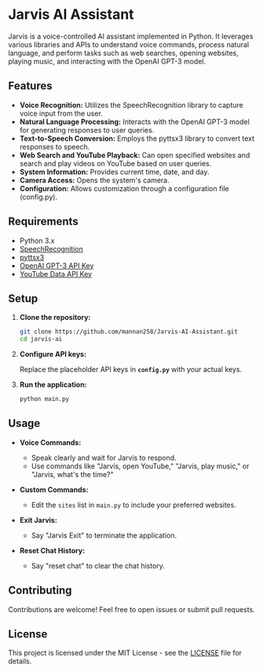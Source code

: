 # Jarvis AI Assistant

Jarvis is a voice-controlled AI assistant implemented in Python. It leverages various libraries and APIs to understand voice commands, process natural language, and perform tasks such as web searches, opening websites, playing music, and interacting with the OpenAI GPT-3 model.

## Features

- **Voice Recognition:** Utilizes the SpeechRecognition library to capture voice input from the user.
- **Natural Language Processing:** Interacts with the OpenAI GPT-3 model for generating responses to user queries.
- **Text-to-Speech Conversion:** Employs the pyttsx3 library to convert text responses to speech.
- **Web Search and YouTube Playback:** Can open specified websites and search and play videos on YouTube based on user queries.
- **System Information:** Provides current time, date, and day.
- **Camera Access:** Opens the system's camera.
- **Configuration:** Allows customization through a configuration file (config.py).

## Requirements

- Python 3.x
- [SpeechRecognition](https://pypi.org/project/SpeechRecognition/)
- [pyttsx3](https://pypi.org/project/pyttsx3/)
- [OpenAI GPT-3 API Key](https://beta.openai.com/signup/)
- [YouTube Data API Key](https://developers.google.com/youtube/registering_an_application)

## Setup

1. **Clone the repository:**

   ```bash
   git clone https://github.com/mannan258/Jarvis-AI-Assistant.git
   cd jarvis-ai

2. **Configure API keys:**
   
   Replace the placeholder API keys in **`config.py`** with your actual keys.

3. **Run the application:**

   ```bash
   python main.py

## Usage

- **Voice Commands:**
  - Speak clearly and wait for Jarvis to respond.
  - Use commands like "Jarvis, open YouTube," "Jarvis, play music," or "Jarvis, what's the time?"

- **Custom Commands:**
  - Edit the `sites` list in `main.py` to include your preferred websites.

- **Exit Jarvis:**
  - Say "Jarvis Exit" to terminate the application.

- **Reset Chat History:**
  - Say "reset chat" to clear the chat history.

## Contributing

Contributions are welcome! Feel free to open issues or submit pull requests.

## License

This project is licensed under the MIT License - see the [LICENSE](LICENSE) file for details.



